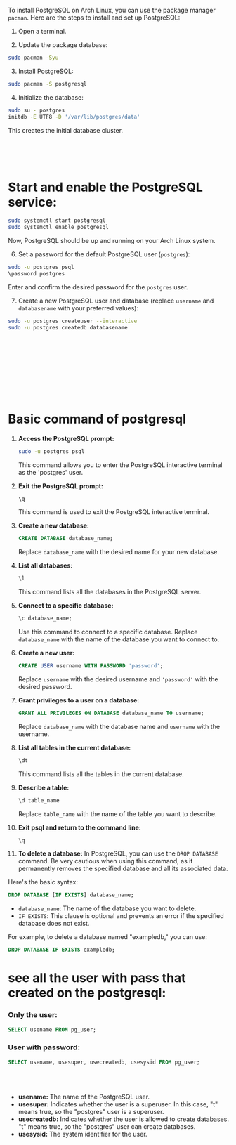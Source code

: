 To install PostgreSQL on Arch Linux, you can use the package manager `pacman`. Here are the steps to install and set up PostgreSQL:

1. Open a terminal.

2. Update the package database:

```bash
sudo pacman -Syu
```

3. Install PostgreSQL:

```bash
sudo pacman -S postgresql
```

4. Initialize the database:

```bash
sudo su - postgres
initdb -E UTF8 -D '/var/lib/postgres/data'

```

This creates the initial database cluster.

<br> <br> <br>

# Start and enable the PostgreSQL service:

```bash
sudo systemctl start postgresql
sudo systemctl enable postgresql
```

Now, PostgreSQL should be up and running on your Arch Linux system.

6. Set a password for the default PostgreSQL user (`postgres`):

```bash
sudo -u postgres psql
\password postgres
```

Enter and confirm the desired password for the `postgres` user.

7. Create a new PostgreSQL user and database (replace `username` and `databasename` with your preferred values):

```bash
sudo -u postgres createuser --interactive
sudo -u postgres createdb databasename
```

<br> <br>

<br> <br>

<br> <br>

# Basic command of postgresql

1. **Access the PostgreSQL prompt:**
   ```bash
   sudo -u postgres psql
   ```

   This command allows you to enter the PostgreSQL interactive terminal as the 'postgres' user.

2. **Exit the PostgreSQL prompt:**
   ```sql
   \q
   ```

   This command is used to exit the PostgreSQL interactive terminal.

3. **Create a new database:**
   ```sql
   CREATE DATABASE database_name;
   ```

   Replace `database_name` with the desired name for your new database.

4. **List all databases:**
   ```sql
   \l
   ```

   This command lists all the databases in the PostgreSQL server.

5. **Connect to a specific database:**
   ```sql
   \c database_name;
   ```

   Use this command to connect to a specific database. Replace `database_name` with the name of the database you want to connect to.

6. **Create a new user:**
   ```sql
   CREATE USER username WITH PASSWORD 'password';
   ```

   Replace `username` with the desired username and `'password'` with the desired password.

7. **Grant privileges to a user on a database:**
   ```sql
   GRANT ALL PRIVILEGES ON DATABASE database_name TO username;
   ```

   Replace `database_name` with the database name and `username` with the username.

8. **List all tables in the current database:**
   ```sql
   \dt
   ```

   This command lists all the tables in the current database.

9. **Describe a table:**
   ```sql
   \d table_name
   ```

   Replace `table_name` with the name of the table you want to describe.

10. **Exit psql and return to the command line:**
    ```sql
    \q
    ```

11. **To delete a database:**
In PostgreSQL, you can use the `DROP DATABASE` command. Be very cautious when using this command, as it permanently removes the specified database and all its associated data.

Here's the basic syntax:

```sql
DROP DATABASE [IF EXISTS] database_name;
```

- `database_name`: The name of the database you want to delete.
- `IF EXISTS`: This clause is optional and prevents an error if the specified database does not exist.

For example, to delete a database named "exampledb," you can use:

```sql
DROP DATABASE IF EXISTS exampledb;
```

# see all the user with pass that created on the postgresql:

### Only the user:

```sql
SELECT usename FROM pg_user;
```

### User with password:

```sql
SELECT usename, usesuper, usecreatedb, usesysid FROM pg_user;
```
<br><br>

- **usename:** The name of the PostgreSQL user.
- **usesuper:** Indicates whether the user is a superuser. In this case, "t" means true, so the "postgres" user is a superuser.
- **usecreatedb:** Indicates whether the user is allowed to create databases. "t" means true, so the "postgres" user can create databases.
- **usesysid:** The system identifier for the user.
